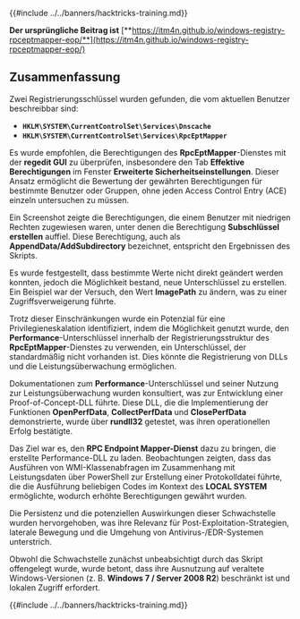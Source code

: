 {{#include ../../banners/hacktricks-training.md}}

**Der ursprüngliche Beitrag ist** [**https://itm4n.github.io/windows-registry-rpceptmapper-eop/**](https://itm4n.github.io/windows-registry-rpceptmapper-eop/)

## Zusammenfassung

Zwei Registrierungsschlüssel wurden gefunden, die vom aktuellen Benutzer beschreibbar sind:

- **`HKLM\SYSTEM\CurrentControlSet\Services\Dnscache`**
- **`HKLM\SYSTEM\CurrentControlSet\Services\RpcEptMapper`**

Es wurde empfohlen, die Berechtigungen des **RpcEptMapper**-Dienstes mit der **regedit GUI** zu überprüfen, insbesondere den Tab **Effektive Berechtigungen** im Fenster **Erweiterte Sicherheitseinstellungen**. Dieser Ansatz ermöglicht die Bewertung der gewährten Berechtigungen für bestimmte Benutzer oder Gruppen, ohne jeden Access Control Entry (ACE) einzeln untersuchen zu müssen.

Ein Screenshot zeigte die Berechtigungen, die einem Benutzer mit niedrigen Rechten zugewiesen waren, unter denen die Berechtigung **Subschlüssel erstellen** auffiel. Diese Berechtigung, auch als **AppendData/AddSubdirectory** bezeichnet, entspricht den Ergebnissen des Skripts.

Es wurde festgestellt, dass bestimmte Werte nicht direkt geändert werden konnten, jedoch die Möglichkeit bestand, neue Unterschlüssel zu erstellen. Ein Beispiel war der Versuch, den Wert **ImagePath** zu ändern, was zu einer Zugriffsverweigerung führte.

Trotz dieser Einschränkungen wurde ein Potenzial für eine Privilegieneskalation identifiziert, indem die Möglichkeit genutzt wurde, den **Performance**-Unterschlüssel innerhalb der Registrierungsstruktur des **RpcEptMapper**-Dienstes zu verwenden, ein Unterschlüssel, der standardmäßig nicht vorhanden ist. Dies könnte die Registrierung von DLLs und die Leistungsüberwachung ermöglichen.

Dokumentationen zum **Performance**-Unterschlüssel und seiner Nutzung zur Leistungsüberwachung wurden konsultiert, was zur Entwicklung einer Proof-of-Concept-DLL führte. Diese DLL, die die Implementierung der Funktionen **OpenPerfData**, **CollectPerfData** und **ClosePerfData** demonstrierte, wurde über **rundll32** getestet, was ihren operationellen Erfolg bestätigte.

Das Ziel war es, den **RPC Endpoint Mapper-Dienst** dazu zu bringen, die erstellte Performance-DLL zu laden. Beobachtungen zeigten, dass das Ausführen von WMI-Klassenabfragen im Zusammenhang mit Leistungsdaten über PowerShell zur Erstellung einer Protokolldatei führte, die die Ausführung beliebigen Codes im Kontext des **LOCAL SYSTEM** ermöglichte, wodurch erhöhte Berechtigungen gewährt wurden.

Die Persistenz und die potenziellen Auswirkungen dieser Schwachstelle wurden hervorgehoben, was ihre Relevanz für Post-Exploitation-Strategien, laterale Bewegung und die Umgehung von Antivirus-/EDR-Systemen unterstrich.

Obwohl die Schwachstelle zunächst unbeabsichtigt durch das Skript offengelegt wurde, wurde betont, dass ihre Ausnutzung auf veraltete Windows-Versionen (z. B. **Windows 7 / Server 2008 R2**) beschränkt ist und lokalen Zugriff erfordert.

{{#include ../../banners/hacktricks-training.md}}
